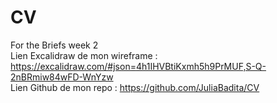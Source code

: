 # CV
For the Briefs week 2 <br/>
Lien Excalidraw de mon wireframe : https://excalidraw.com/#json=4h1IHVBtiKxmh5h9PrMUF,S-Q-2nBRmiw84wFD-WnYzw
<br/>
Lien Github de mon repo : https://github.com/JuliaBadita/CV
